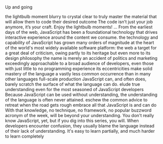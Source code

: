 Up and going

the lightbulb moment
blurry to crystal clear
to truly master the material that will allow them to code their desired outcome
The code isn’t just your job anymore, it’s your craft.
Enjoy the lightbulb moments!
...
From the earliest days of the web, JavaScript has been a foundational technology that drives interactive experience around the content we consume.
the technology and capability of JavaScript has grown many orders of magnitude
at the heart of the world's most widely available software platform: the web
a target for a great deal of criticism, owing partly to its heritage but even more to its design philosophy
the name is merely an accident of politics and marketing
exceedingly approachable to a broad audience of developers, even those with just little to no programming experience
its eccentricities make solid mastery of the language a vastly less common occurrence than in many other languages
full-scale production JavaScript can, and often does, barely scratch the surface of what the language can do.
elude true understanding even for the most seasoned of JavaScript developers
Because JavaScript can be used without understanding, the understanding of the language is often never attained.
eschew the common advice to retreat when the road gets rough
embrace all that JavaScript is and can do
With that knowledge, no technique, no framework, no popular buzzword acronym of the week, will be beyond your understanding.
You don't really know JavaScript, yet, but if you dig into this series, you will.
When developers encounter confusion, they usually blame the language instead of their lack of understanding.
It's easy to learn partially, and much harder to learn completely
